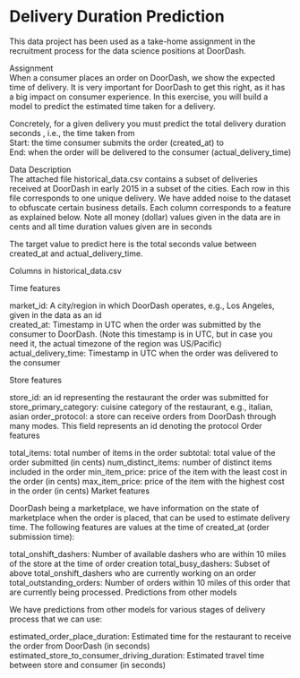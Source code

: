 # Delivery Duration Prediction

This data project has been used as a take-home assignment in the recruitment process for the data science positions at DoorDash.<br>

Assignment<br>
When a consumer places an order on DoorDash, we show the expected time of delivery. It is very important for DoorDash to get this right, as it has a big impact on consumer experience. In this exercise, you will build a model to predict the estimated time taken for a delivery.<br>

Concretely, for a given delivery you must predict the total delivery duration seconds , i.e., the time taken from<br>
Start: the time consumer submits the order (created_at) to<br>
End: when the order will be delivered to the consumer (actual_delivery_time)<br>

Data Description<br>
The attached file historical_data.csv contains a subset of deliveries received at DoorDash in early 2015 in a subset of the cities. Each row in this file corresponds to one unique delivery. We have added noise to the dataset to obfuscate certain business details. Each column corresponds to a feature as explained below. Note all money (dollar) values given in the data are in cents and all time duration values given are in seconds<br>

The target value to predict here is the total seconds value between created_at and actual_delivery_time.<br>

Columns in historical_data.csv<br>

Time features<br>

market_id: A city/region in which DoorDash operates, e.g., Los Angeles, given in the data as an id<br>
created_at: Timestamp in UTC when the order was submitted by the consumer to DoorDash. (Note this timestamp is in UTC, but in case you need it, the actual timezone of the region was US/Pacific)<br>
actual_delivery_time: Timestamp in UTC when the order was delivered to the consumer<br>

Store features<br>

store_id: an id representing the restaurant the order was submitted for
store_primary_category: cuisine category of the restaurant, e.g., italian, asian
order_protocol: a store can receive orders from DoorDash through many modes. This field represents an id denoting the protocol
Order features

total_items: total number of items in the order
subtotal: total value of the order submitted (in cents)
num_distinct_items: number of distinct items included in the order
min_item_price: price of the item with the least cost in the order (in cents)
max_item_price: price of the item with the highest cost in the order (in cents)
Market features

DoorDash being a marketplace, we have information on the state of marketplace when the order is placed, that can be used to estimate delivery time. The following features are values at the time of created_at (order submission time):

total_onshift_dashers: Number of available dashers who are within 10 miles of the store at the time of order creation
total_busy_dashers: Subset of above total_onshift_dashers who are currently working on an order
total_outstanding_orders: Number of orders within 10 miles of this order that are currently being processed.
Predictions from other models

We have predictions from other models for various stages of delivery process that we can use:

estimated_order_place_duration: Estimated time for the restaurant to receive the order from DoorDash (in seconds)
estimated_store_to_consumer_driving_duration: Estimated travel time between store and consumer (in seconds)
